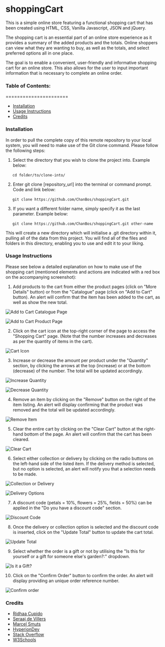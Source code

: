 # shoppingCart

This is a simple online store featuring a functional shopping cart that has been created using HTML, CSS, Vanilla Javascript, JSON and jQuery. 

The shopping cart is an essential part of an online store experience as it provides a summary of the added products and the totals. Online shoppers can view what they are wanting to buy, as well as the totals, and select preferred options all in one place.

The goal is to enable a convenient, user-friendly and informative shopping cart for an online store. This also allows for the user to input important information that is necessary to complete an online order.

### Table of Contents:
======================

* [Installation](#installation)
* [Usage Instructions](#usage-instructions)
* [Credits](#credits)

### Installation

In order to pull the complete copy of this remote repository to your local system, you will need to make use of the Git clone command. Please follow the following steps:

1. Select the directory that you wish to clone the project into. Example below: 

  ```
  cd folder/to/clone-into/
  ```

2. Enter git clone [repository_url] into the terminal or command prompt. Code and link below: 

  ```
  git clone https://github.com/ChanBos/shoppingCart.git
  ```

3. If you want a different folder name, simply specify it as the last parameter. Example below: 

  ```
  git clone https://github.com/ChanBos/shoppingCart.git other-name
  ```  

This will create a new directory which will initialise a .git directory within it, pulling all of the data from this project. You will find all of the files and folders in this directory, enabling you to use and edit it to your liking.

### Usage Instructions

Please see below a detailed explanation on how to make use of the shopping cart (mentioned elements and actions are indicated with a red box on the accompanying screenshot):

1. Add products to the cart from either the product pages (click on "More Details" button) or from the "Catalogue" page (click on "Add to Cart" button). An alert will confirm that the item has been added to the cart, as well as show the new total.

![Add to Cart Catalogue Page](https://github.com/ChanBos/shoppingCart/blob/master/images/Screenshot%20-%205.2%20-%20AddProduct1.png)

![Add to Cart Product Page](https://github.com/ChanBos/shoppingCart/blob/master/images/Screenshot%20-%205.2%20-%20AddProduct2.png)

2. Click on the cart icon at the top-right corner of the page to access the "Shopping Cart" page. (Note that the number increases and decreases as per the quantity of items in the cart).

![Cart Icon](https://github.com/ChanBos/shoppingCart/blob/master/images/Screenshot%20-%205.2%20-%20CartIcon.png)

3. Increase or decrease the amount per product under the "Quantity" section, by clicking the arrows at the top (increase) or at the bottom (decrease) of the number. The total will be updated accordingly.

![Increase Quantity](https://github.com/ChanBos/shoppingCart/blob/master/images/Screenshot%20-%205.2%20-%20IncreaseQuantity.png)

![Decrease Quantity](https://github.com/ChanBos/shoppingCart/blob/master/images/Screenshot%20-%205.2%20-%20DecreaseQuantity.png)

4. Remove an item by clicking on the "Remove" button on the right of the item listing. An alert will display confirming that the product was removed and the total will be updated accordingly.

![Remove Item](https://github.com/ChanBos/shoppingCart/blob/master/images/Screenshot%20-%205.2%20-%20RemoveProduct.png)

5. Clear the entire cart by clicking on the "Clear Cart" button at the right-hand bottom of the page. An alert will confirm that the cart has been cleared.

![Clear Cart](https://github.com/ChanBos/shoppingCart/blob/master/images/Screenshot%20-%205.2%20-%20ClearCart.png)

6. Select either collection or delivery by clicking on the radio buttons on the left-hand side of the listed item. If the delivery method is selected, but no option is selected, an alert will notify you that a selection needs to be made.

![Collection or Delivery](https://github.com/ChanBos/shoppingCart/blob/master/images/Screenshot%20-%205.2%20-%20CollectionDelivery.png)

![Delivery Options](https://github.com/ChanBos/shoppingCart/blob/master/images/Screenshot%20-%205.2%20-%20DeliveryOptions.png)

7. A discount code (petals = 10%, flowers = 25%, fields = 50%) can be applied in the "Do you have a discount code" section.

![Discount Code](https://github.com/ChanBos/shoppingCart/blob/master/images/Screenshot%20-%205.2%20-%20Discount.png)

8. Once the delivery or collection option is selected and the discount code is inserted, click on the "Update Total" button to update the cart total.

![Update Total](https://github.com/ChanBos/shoppingCart/blob/master/images/Screenshot%20-%205.2%20-%20UpdateTotal.png)

9. Select whether the order is a gift or not by utilising the "Is this for yourself or a gift for someone else's garden?:" dropdown.

![Is it a Gift?](https://github.com/ChanBos/shoppingCart/blob/master/images/Screenshot%20-%205.2%20-%20Gift.png)

10. Click on the "Confirm Order" button to confirm the order. An alert will display providing an unique order reference number.

![Confirm order](https://github.com/ChanBos/shoppingCart/blob/master/images/Screenshot%20-%205.2%20-%20ConfirmOrder.png)

### Credits

* [Ridhaa Cupido](https://github.com/ridhaaDev)
* [Seraaj de Villers](https://www.linkedin.com/in/seraaj-de-villiers-ma5t3r/)
* [Marcel Smuts](https://github.com/MarcelSmuts)
* [HyperionDev](https://www.hyperiondev.com/)
* [Stack Overflow](https://stackoverflow.com/)
* [W3Schools](https://www.w3schools.com/)
